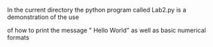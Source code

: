 In the current directory the python program called Lab2.py is a demonstration of the use

of how to print the message " Hello World" as well as basic numerical formats
